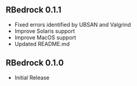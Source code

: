 ## RBedrock 0.1.1

 * Fixed errors identified by UBSAN and Valgrind
 * Improve Solaris support
 * Improve MacOS support
 * Updated README.md

## RBedrock 0.1.0

 * Initial Release

